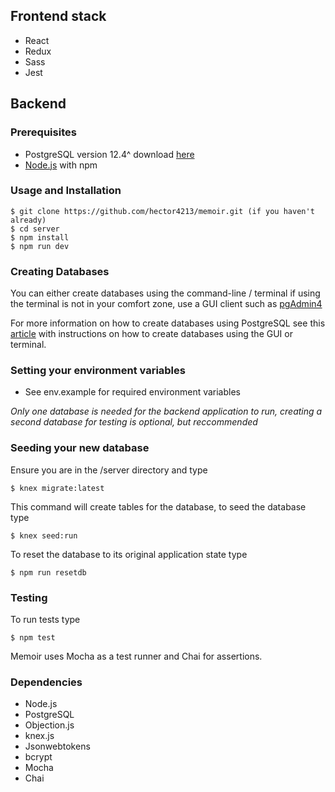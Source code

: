 ## Frontend stack

- React
- Redux
- Sass
- Jest

## Backend

###  Prerequisites

- PostgreSQL version 12.4^ download [here](https://www.postgresql.org/download/)
- [Node.js](https://nodejs.org/en/download/) with npm

### Usage and Installation

    $ git clone https://github.com/hector4213/memoir.git (if you haven't already)
    $ cd server
    $ npm install
    $ npm run dev


### Creating Databases

You can either create databases using the command-line / terminal if using the terminal is not in your comfort zone,
use a GUI client such as [pgAdmin4](https://www.pgadmin.org/download/)

For more information on how to create databases using PostgreSQL see this [article](https://www.guru99.com/postgresql-create-database.html) with instructions on how to create databases using the GUI or terminal.

### Setting your environment variables

- See env.example for required environment variables

*Only one database is needed for the backend application to run, creating a second database for testing is optional, but reccommended*

### Seeding your new database

Ensure you are in the /server directory and type

    $ knex migrate:latest
   
This command will create tables for the database, to seed the database type

    $ knex seed:run

To reset the database to its original application state type

    $ npm run resetdb
    
### Testing
To run tests type

    $ npm test
    
    
Memoir uses Mocha as a test runner and Chai for assertions.


### Dependencies 
- Node.js
- PostgreSQL
- Objection.js
- knex.js
- Jsonwebtokens
- bcrypt
- Mocha
- Chai
